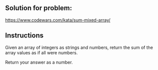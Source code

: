 ## Solution for problem:

https://www.codewars.com/kata/sum-mixed-array/

## Instructions

Given an array of integers as strings and numbers, return the sum of the array values as if all were numbers.

Return your answer as a number.

